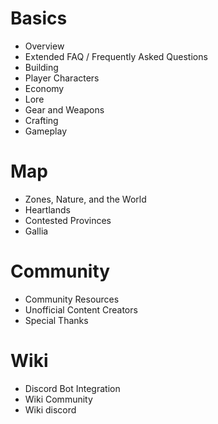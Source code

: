 # Basics
- Overview
- Extended FAQ / Frequently Asked Questions
- Building
- Player Characters
- Economy
- Lore
- Gear and Weapons
- Crafting
- Gameplay
# Map
- Zones, Nature, and the World
- Heartlands
- Contested Provinces
- Gallia
# Community
- Community Resources
- Unofficial Content Creators
- Special Thanks
# Wiki
- Discord Bot Integration
- Wiki Community
- Wiki discord
